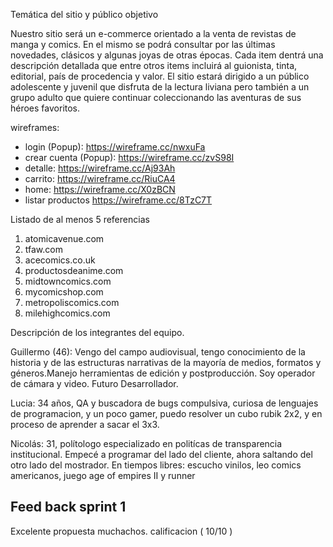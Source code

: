 Temática del sitio y público objetivo

Nuestro sitio será un e-commerce orientado a la venta de revistas de manga y comics. En el mismo se podrá consultar por las últimas novedades, clásicos y algunas joyas de otras épocas. Cada item dentrá una descripción detallada que entre otros items incluirá al guionista, tinta, editorial, país de procedencia y valor. El sitio estará dirigido a un público adolescente y juvenil que disfruta de la lectura liviana pero también a un grupo adulto que quiere continuar coleccionando las aventuras de sus héroes favoritos. 

wireframes:

* login (Popup): https://wireframe.cc/nwxuFa
* crear cuenta (Popup): https://wireframe.cc/zvS98I
* detalle: https://wireframe.cc/Aj93Ah
* carrito: https://wireframe.cc/RiuCA4
* home: https://wireframe.cc/X0zBCN 
* listar productos https://wireframe.cc/8TzC7T

Listado de al menos 5 referencias 

1) atomicavenue.com
2) tfaw.com
3) acecomics.co.uk
4) productosdeanime.com
5) midtowncomics.com
6) mycomicshop.com
7) metropoliscomics.com
8) milehighcomics.com

Descripción de los integrantes del equipo.

Guillermo (46): Vengo del campo audiovisual, tengo conocimiento de la historia y de las estructuras narrativas de la mayoría de medios, formatos y géneros.Manejo herramientas de edición y postproducción. Soy operador de cámara y video. Futuro Desarrollador.

Lucia: 34 años, QA y buscadora de bugs compulsiva, curiosa de lenguajes de programacion, y un poco gamer, puedo resolver un cubo rubik 2x2, y en proceso de aprender a sacar el 3x3.

Nicolás: 31, polítologo especializado en politícas de transparencia institucional. Empecé a programar del lado del cliente, ahora saltando del otro lado del mostrador. En tiempos libres: escucho vinilos, leo comics americanos, juego age of empires II y runner




## Feed back sprint 1
Excelente propuesta muchachos.    calificacion ( 10/10 )
